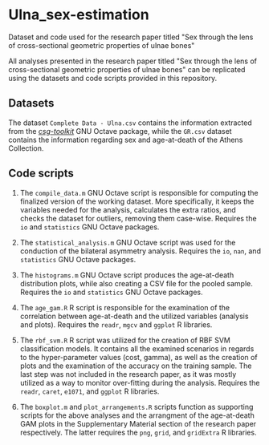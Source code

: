 # Ulna_sex-estimation
Dataset and code used for the research paper titled "Sex through the lens of cross-sectional geometric properties of ulnae bones"

All analyses presented in the research paper titled "Sex through the lens of cross-sectional geometric properties of ulnae bones" can be replicated using the datasets and code scripts provided in this repository. 

## Datasets
The dataset `Complete Data - Ulna.csv` contains the information extracted from the [*csg-toolkit*](https://github.com/pr0m1th3as/long-bone-diaphyseal-CSG-Toolkit/tree/v1.0.1) GNU Octave package, while the `GR.csv` dataset contains the information regarding sex and age-at-death of the Athens Collection.

## Code scripts
1. The `compile_data.m` GNU Octave script is responsible for computing the finalized version of the working dataset. More specifically, it keeps the variables needed for the analysis, calculates the extra ratios, and checks the dataset for outliers, removing them case-wise. Requires the `io` and `statistics` GNU Octave packages.

2. The `statistical_analysis.m` GNU Octave script was used for the conduction of the bilateral asymmetry analysis. Requires the `io`, `nan`, and `statistics` GNU Octave packages.

3. The `histograms.m` GNU Octave script produces the age-at-death distribution plots, while also creating a CSV file for the pooled sample. Requires the `io` and `statistics` GNU Octave packages.

4. The `age_gam.R` R script is responsible for the examination of the correlation between age-at-death and the utilized variables (analysis and plots). Requires the `readr`, `mgcv` and `ggplot` R libraries.

5. The `rbf_svm.R` R script was utilized for the creation of RBF SVM classification models. It contains all the examined scenarios in regards to the hyper-parameter values (cost, gamma), as well as the creation of plots and the examination of the accuracy on the training sample. The last step was not included in the research paper, as it was mostly utilized as a way to monitor over-fitting during the analysis. Requires the `readr`, `caret`, `e1071`, and `ggplot` R libraries.

6. The `boxplot.m` and `plot_arrangements.R` scripts function as supporting scripts for the above analyses and the arrangment of the age-at-death GAM plots in the Supplementary Material section of the research paper respectively. The latter requires the `png`, `grid`, and `gridExtra` R libraries.
